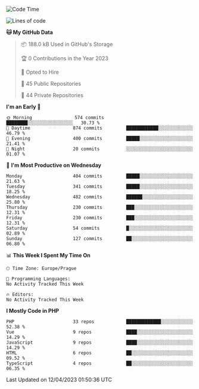 <!--START_SECTION:waka-->
![Code Time](http://img.shields.io/badge/Code%20Time-1%2C583%20hrs%2058%20mins-blue)

![Lines of code](https://img.shields.io/badge/From%20Hello%20World%20I%27ve%20Written-629.7%20thousand%20lines%20of%20code-blue)

**🐱 My GitHub Data** 

> 📦 188.0 kB Used in GitHub's Storage 
 > 
> 🏆 0 Contributions in the Year 2023
 > 
> 💼 Opted to Hire
 > 
> 📜 45 Public Repositories 
 > 
> 🔑 44 Private Repositories 
 > 
**I'm an Early 🐤** 

```text
🌞 Morning                574 commits         ████████░░░░░░░░░░░░░░░░░   30.73 % 
🌆 Daytime                874 commits         ████████████░░░░░░░░░░░░░   46.79 % 
🌃 Evening                400 commits         █████░░░░░░░░░░░░░░░░░░░░   21.41 % 
🌙 Night                  20 commits          ░░░░░░░░░░░░░░░░░░░░░░░░░   01.07 % 
```
📅 **I'm Most Productive on Wednesday** 

```text
Monday                   404 commits         █████░░░░░░░░░░░░░░░░░░░░   21.63 % 
Tuesday                  341 commits         █████░░░░░░░░░░░░░░░░░░░░   18.25 % 
Wednesday                482 commits         ██████░░░░░░░░░░░░░░░░░░░   25.80 % 
Thursday                 230 commits         ███░░░░░░░░░░░░░░░░░░░░░░   12.31 % 
Friday                   230 commits         ███░░░░░░░░░░░░░░░░░░░░░░   12.31 % 
Saturday                 54 commits          █░░░░░░░░░░░░░░░░░░░░░░░░   02.89 % 
Sunday                   127 commits         ██░░░░░░░░░░░░░░░░░░░░░░░   06.80 % 
```


📊 **This Week I Spent My Time On** 

```text
🕑︎ Time Zone: Europe/Prague

💬 Programming Languages: 
No Activity Tracked This Week

🔥 Editors: 
No Activity Tracked This Week
```

**I Mostly Code in PHP** 

```text
PHP                      33 repos            █████████████░░░░░░░░░░░░   52.38 % 
Vue                      9 repos             ████░░░░░░░░░░░░░░░░░░░░░   14.29 % 
JavaScript               9 repos             ████░░░░░░░░░░░░░░░░░░░░░   14.29 % 
HTML                     6 repos             ██░░░░░░░░░░░░░░░░░░░░░░░   09.52 % 
TypeScript               4 repos             ██░░░░░░░░░░░░░░░░░░░░░░░   06.35 % 
```




 Last Updated on 12/04/2023 01:50:36 UTC
<!--END_SECTION:waka-->
<!--
**AlexKratky/AlexKratky** is a ✨ _special_ ✨ repository because its `README.md` (this file) appears on your GitHub profile.

Here are some ideas to get you started:

- 🔭 I’m currently working on ...
- 🌱 I’m currently learning ...
- 👯 I’m looking to collaborate on ...
- 🤔 I’m looking for help with ...
- 💬 Ask me about ...
- 📫 How to reach me: ...
- 😄 Pronouns: ...
- ⚡ Fun fact: ...
-->
